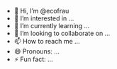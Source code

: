 - 👋 Hi, I’m @ecofrau
- 👀 I’m interested in ...
- 🌱 I’m currently learning ...
- 💞️ I’m looking to collaborate on ...
- 📫 How to reach me ...
- 😄 Pronouns: ...
- ⚡ Fun fact: ...

<!---
ecofrau/ecofrau is a ✨ special ✨ repository because its `README.md` (this file) appears on your GitHub profile.
You can click the Preview link to take a look at your changes.
--->
